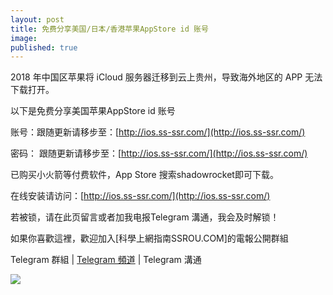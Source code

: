 ```yaml
---
layout: post
title: 免费分享美国/日本/香港苹果AppStore id 账号
image: 
published: true
---
```


2018 年中国区苹果将 iCloud 服务器迁移到云上贵州，导致海外地区的 APP 无法下载打开。

以下是免费分享美国苹果AppStore id 账号

账号：跟随更新请移步至：[http://ios.ss-ssr.com/](http://ios.ss-ssr.com/) 

密码： 跟随更新请移步至：[http://ios.ss-ssr.com/](http://ios.ss-ssr.com/) 

已购买小火箭等付费软件，App Store 搜索shadowrocket即可下载。

在线安装请访问：[http://ios.ss-ssr.com/](http://ios.ss-ssr.com/) 

若被锁，请在此页留言或者加我电报Telegram 溝通，我会及时解锁！

如果你喜歡這裡，歡迎加入[科學上網指南SSROU.COM]的電報公開群組

Telegram 群組 | [Telegram 頻道](https://t.me/freessssr) | Telegram 溝通


![](https://raw.githubusercontent.com/ss-ssrcom/ssrou/master/img/blog/apid.jpg)
